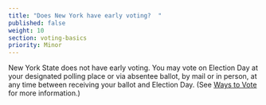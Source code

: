```yaml
---
title: "Does New York have early voting?  "
published: false
weight: 10
section: voting-basics
priority: Minor
---
```

New York State does not have early voting. You may vote on Election Day at your designated polling place or via absentee ballot, by mail or in person, at any time between receiving your ballot and Election Day. (See [Ways to Vote](#section-ways-to-vote) for more information.)  
